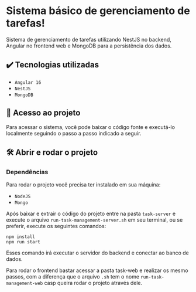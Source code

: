 # Sistema básico de gerenciamento de tarefas!
Sistema de gerenciamento de tarefas utilizando NestJS no backend, Angular no frontend web e MongoDB para a persistência dos dados.

## ✔️ Tecnologias utilizadas

- ``Angular 16``
- ``NestJS``
- ``MongoDB``

## 📁 Acesso ao projeto
Para acessar o sistema, você pode baixar o código fonte e executá-lo localmente seguindo o passo a passo indicado a seguir.

## 🛠️ Abrir e rodar o projeto
### Dependências
Para rodar o projeto você precisa ter instalado em sua máquina:
- ``NodeJS``
- ``Mongo``

Após baixar e extrair o código do projeto entre na pasta ``task-server`` e execute o arquivo ``run-task-management-server.sh`` em seu terminal, ou se preferir, execute os seguintes comandos:

```
npm install
npm run start
```
Esses comando irá executar o servidor do backend e conectar ao banco de dados.

Para rodar o frontend bastar acessar a pasta task-web e realizar os mesmo passos, com a diferença que o arquivo ``.sh`` tem o nome ``run-task-management-web`` casp queira rodar o projeto através dele.
